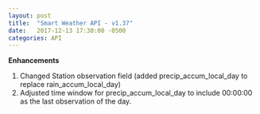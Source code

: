 ```yaml
---
layout: post
title:  "Smart Weather API - v1.37"
date:   2017-12-13 17:30:00 -0500
categories: API
---
```


**Enhancements**
1. Changed Station observation field (added precip_accum_local_day to replace rain_accum_local_day)
2. Adjusted time window for precip_accum_local_day to include 00:00:00 as the last observation of the day.

